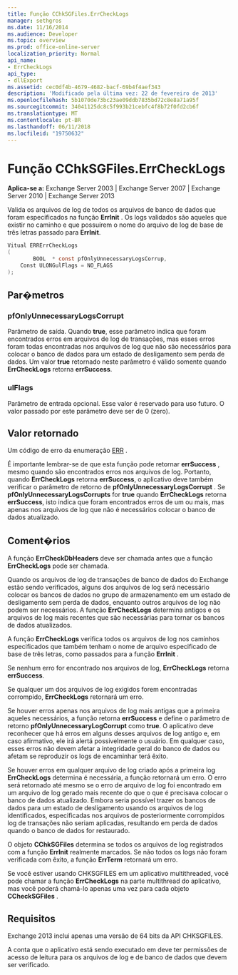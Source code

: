 ```yaml
---
title: Função CChkSGFiles.ErrCheckLogs
manager: sethgros
ms.date: 11/16/2014
ms.audience: Developer
ms.topic: overview
ms.prod: office-online-server
localization_priority: Normal
api_name:
- ErrCheckLogs
api_type:
- dllExport
ms.assetid: cec0df4b-4679-4682-bacf-69b4f4aef343
description: 'Modificado pela última vez: 22 de fevereiro de 2013'
ms.openlocfilehash: 5b1070de73bc23ae09ddb7835bd72c8e8a71a95f
ms.sourcegitcommit: 34041125dc8c5f993b21cebfc4f8b72f0fd2cb6f
ms.translationtype: MT
ms.contentlocale: pt-BR
ms.lasthandoff: 06/11/2018
ms.locfileid: "19750632"
---
```

# <a name="cchksgfileserrchecklogs-function"></a>Função CChkSGFiles.ErrCheckLogs

**Aplica-se a:** Exchange Server 2003 | Exchange Server 2007 | Exchange Server 2010 | Exchange Server 2013
  
Valida os arquivos de log de todos os arquivos de banco de dados que foram especificados na função **ErrInit** . Os logs validados são aqueles que existir no caminho e que possuírem o nome do arquivo de log de base de três letras passado para **ErrInit**.
  
```cs
Vitual ERRErrCheckLogs 
(
        BOOL  * const pfOnlyUnnecessaryLogsCorrup,
    Const ULONGulFlags = NO_FLAGS
);

```

## <a name="parameters"></a>Par�metros

### <a name="pfonlyunnecessarylogscorrupt"></a>pfOnlyUnnecessaryLogsCorrupt 
  
Parâmetro de saída. Quando **true**, esse parâmetro indica que foram encontrados erros em arquivos de log de transações, mas esses erros foram todas encontradas nos arquivos de log que não são necessários para colocar o banco de dados para um estado de desligamento sem perda de dados. Um valor **true** retornado neste parâmetro é válido somente quando **ErrCheckLogs** retorna **errSuccess**. 
    
### <a name="ulflags"></a>ulFlags
  
Parâmetro de entrada opcional. Esse valor é reservado para uso futuro. O valor passado por este parâmetro deve ser de 0 (zero).
    
## <a name="return-value"></a>Valor retornado

Um código de erro da enumeração [ERR](cchksgfiles-err-enumeration.md) . 
  
É importante lembrar-se de que esta função pode retornar **errSuccess** , mesmo quando são encontrados erros nos arquivos de log. Portanto, quando **ErrCheckLogs** retorna **errSuccess**, o aplicativo deve também verificar o parâmetro de retorno de **pfOnlyUnnecessaryLogsCorrupt** . Se **pfOnlyUnnecessaryLogsCorrupts** for **true** quando **ErrCheckLogs** retorna **errSuccess**, isto indica que foram encontrados erros de um ou mais, mas apenas nos arquivos de log que não é necessários colocar o banco de dados atualizado.
  
## <a name="remarks"></a>Coment�rios

A função **ErrCheckDbHeaders** deve ser chamada antes que a função **ErrCheckLogs** pode ser chamada. 
  
Quando os arquivos de log de transações de banco de dados do Exchange estão sendo verificados, alguns dos arquivos de log será necessário colocar os bancos de dados no grupo de armazenamento em um estado de desligamento sem perda de dados, enquanto outros arquivos de log não podem ser necessários. A função **ErrCheckLogs** determina antigos e os arquivos de log mais recentes que são necessárias para tornar os bancos de dados atualizados. 
  
A função **ErrCheckLogs** verifica todos os arquivos de log nos caminhos especificados que também tenham o nome de arquivo especificado de base de três letras, como passados para a função **ErrInit** . 
  
Se nenhum erro for encontrado nos arquivos de log, **ErrCheckLogs** retorna **errSuccess**. 
  
Se qualquer um dos arquivos de log exigidos forem encontradas corrompido, **ErrCheckLogs** retornará um erro. 
  
Se houver erros apenas nos arquivos de log mais antigas que a primeira aqueles necessários, a função retorna **errSuccess** e define o parâmetro de retorno **pfOnlyUnnecessaryLogCorrupt** como **true**. O aplicativo deve reconhecer que há erros em alguns desses arquivos de log antigo e, em caso afirmativo, ele irá alertá possivelmente o usuário. Em qualquer caso, esses erros não devem afetar a integridade geral do banco de dados ou afetam se reproduzir os logs de encaminhar terá êxito.
  
Se houver erros em qualquer arquivo de log criado após a primeira log **ErrCheckLogs** determina é necessária, a função retornará um erro. O erro será retornado até mesmo se o erro de arquivo de log foi encontrado em um arquivo de log gerado mais recente do que o que é precisava colocar o banco de dados atualizado. Embora seria possível trazer os bancos de dados para um estado de desligamento usando os arquivos de log identificados, especificadas nos arquivos de posteriormente corrompidos log de transações não seriam aplicadas, resultando em perda de dados quando o banco de dados for restaurado. 
  
O objeto **CChkSGFiles** determina se todos os arquivos de log registrados com a função **ErrInit** realmente marcados. Se não todos os logs não foram verificada com êxito, a função **ErrTerm** retornará um erro. 
  
Se você estiver usando CHKSGFILES em um aplicativo multithreaded, você pode chamar a função **ErrCheckLogs** na parte multithread do aplicativo, mas você poderá chamá-lo apenas uma vez para cada objeto **CCheckSGFiles** . 
  
## <a name="requirements"></a>Requisitos

Exchange 2013 inclui apenas uma versão de 64 bits da API CHKSGFILES.
  
A conta que o aplicativo está sendo executado em deve ter permissões de acesso de leitura para os arquivos de log e de banco de dados que devem ser verificado.
  


